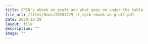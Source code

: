 ```yaml
---
title: CPIB's ebook on graft and what goes on under the table
file_url: /files/News/20201229_st_cpib ebook on graft.pdf
date: 2020-12-29
layout: file
description: ""
image: ""
---
```

